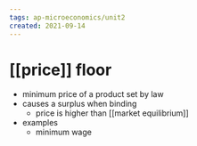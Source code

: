```yaml
---
tags: ap-microeconomics/unit2 
created: 2021-09-14
---
```


# [[price]] floor

- minimum price of a product set by law
- causes a surplus when binding
	- price is higher than [[market equilibrium]]
- examples
	- minimum wage 
